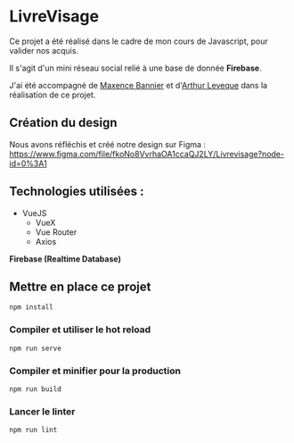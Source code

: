 # LivreVisage


Ce projet a été réalisé dans le cadre de mon cours de Javascript, pour valider nos acquis.

Il s'agit d'un mini réseau social relié à une base de donnée **Firebase**.

J'ai été accompagné de [Maxence Bannier](https://github.com/Maxouleloup) et d'[Arthur Leveque](https://github.com/ArthurLeveque) dans la réalisation de ce projet.

## Création du design

Nous avons réfléchis et créé notre design sur Figma :
https://www.figma.com/file/fkoNo8VvrhaOA1ccaQJ2LY/Livrevisage?node-id=0%3A1

## Technologies utilisées :

- VueJS
  - VueX
  - Vue Router
  - Axios

**Firebase (Realtime Database)**

## Mettre en place ce projet
```
npm install
```

### Compiler et utiliser le hot reload
```
npm run serve
```

### Compiler et minifier pour la production
```
npm run build
```

### Lancer le linter
```
npm run lint
```
